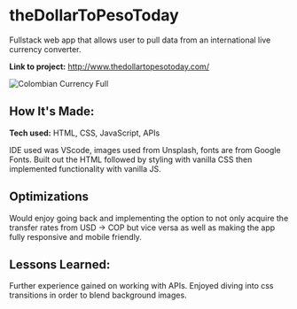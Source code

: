 # theDollarToPesoToday
Fullstack web app that allows user to pull data from an international live currency converter.

**Link to project:**  http://www.thedollartopesotoday.com/

![Colombian Currency Full](https://user-images.githubusercontent.com/84042284/196479988-d9495b3d-1741-4b5c-970a-1ba4d701319a.png)


## How It's Made:

**Tech used:** HTML, CSS, JavaScript, APIs

IDE used was VScode, images used from Unsplash, fonts are from Google Fonts. Built out the HTML followed by styling with vanilla CSS then implemented functionality with vanilla JS.

## Optimizations

Would enjoy going back and implementing the option to not only acquire the transfer rates from USD -> COP but vice versa as well as making the app fully responsive and mobile friendly.

## Lessons Learned:

Further experience gained on working with APIs. Enjoyed diving into css transitions in order to blend background images. 
